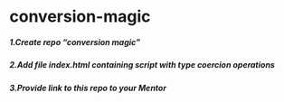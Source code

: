 # conversion-magic
##### 1.Create repo “conversion magic”
##### 2.Add file index.html containing script with type coercion operations
##### 3.Provide link to this repo to your Mentor
